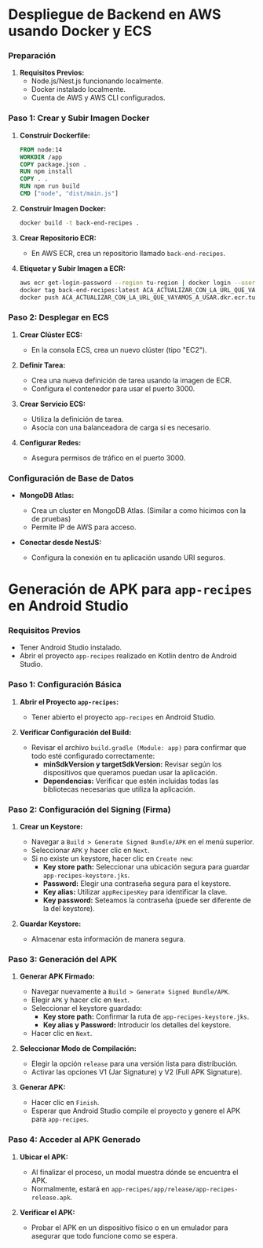 # Despliegue de Backend en AWS usando Docker y ECS

### Preparación

1. **Requisitos Previos:**
   - Node.js/Nest.js funcionando localmente.
   - Docker instalado localmente.
   - Cuenta de AWS y AWS CLI configurados.

### Paso 1: Crear y Subir Imagen Docker

1. **Construir Dockerfile:**
   ```dockerfile
   FROM node:14
   WORKDIR /app
   COPY package.json .
   RUN npm install
   COPY . .
   RUN npm run build
   CMD ["node", "dist/main.js"]
   ```

2. **Construir Imagen Docker:**
   ```bash
   docker build -t back-end-recipes .
   ```

3. **Crear Repositorio ECR:**
   - En AWS ECR, crea un repositorio llamado `back-end-recipes`.

4. **Etiquetar y Subir Imagen a ECR:**
   ```bash
   aws ecr get-login-password --region tu-region | docker login --username AWS --password-stdin ACA_ACTUALIZAR_CON_LA_URL_QUE_VAYAMOS_A_USAR.amazonaws.com
   docker tag back-end-recipes:latest ACA_ACTUALIZAR_CON_LA_URL_QUE_VAYAMOS_A_USAR.amazonaws.com/back-end-recipes:latest
   docker push ACA_ACTUALIZAR_CON_LA_URL_QUE_VAYAMOS_A_USAR.dkr.ecr.tu-region.amazonaws.com/back-end-recipes:latest
   ```

### Paso 2: Desplegar en ECS

1. **Crear Clúster ECS:**
   - En la consola ECS, crea un nuevo clúster (tipo "EC2").

2. **Definir Tarea:**
   - Crea una nueva definición de tarea usando la imagen de ECR.
   - Configura el contenedor para usar el puerto 3000.

3. **Crear Servicio ECS:**
   - Utiliza la definición de tarea.
   - Asocia con una balanceadora de carga si es necesario.

4. **Configurar Redes:**
   - Asegura permisos de tráfico en el puerto 3000.

### Configuración de Base de Datos

- **MongoDB Atlas:**
  - Crea un cluster en MongoDB Atlas. (Similar a como hicimos con la de pruebas)
  - Permite IP de AWS para acceso.

- **Conectar desde NestJS:**
  - Configura la conexión en tu aplicación usando URI seguros.

# Generación de APK para `app-recipes` en Android Studio

### Requisitos Previos

- Tener Android Studio instalado.
- Abrir el proyecto `app-recipes` realizado en Kotlin dentro de Android Studio.

### Paso 1: Configuración Básica

1. **Abrir el Proyecto `app-recipes`:**
   - Tener abierto el proyecto `app-recipes` en Android Studio.

2. **Verificar Configuración del Build:**
   - Revisar el archivo `build.gradle (Module: app)` para confirmar que todo esté configurado correctamente:
     - **minSdkVersion y targetSdkVersion:** Revisar según los dispositivos que queramos puedan usar la aplicación.
     - **Dependencias:** Verificar que estén incluidas todas las bibliotecas necesarias que utiliza la aplicación.

### Paso 2: Configuración del Signing (Firma)

1. **Crear un Keystore:**
   - Navegar a `Build > Generate Signed Bundle/APK` en el menú superior.
   - Seleccionar `APK` y hacer clic en `Next`.
   - Si no existe un keystore, hacer clic en `Create new`:
     - **Key store path:** Seleccionar una ubicación segura para guardar `app-recipes-keystore.jks`.
     - **Password:** Elegir una contraseña segura para el keystore.
     - **Key alias:** Utilizar `appRecipesKey` para identificar la clave.
     - **Key password:** Seteamos la contraseña (puede ser diferente de la del keystore).

2. **Guardar Keystore:**
   - Almacenar esta información de manera segura.

### Paso 3: Generación del APK

1. **Generar APK Firmado:**
   - Navegar nuevamente a `Build > Generate Signed Bundle/APK`.
   - Elegir `APK` y hacer clic en `Next`.
   - Seleccionar el keystore guardado:
     - **Key store path:** Confirmar la ruta de `app-recipes-keystore.jks`.
     - **Key alias y Password:** Introducir los detalles del keystore.
   - Hacer clic en `Next`.

2. **Seleccionar Modo de Compilación:**
   - Elegir la opción `release` para una versión lista para distribución.
   - Activar las opciones V1 (Jar Signature) y V2 (Full APK Signature).

3. **Generar APK:**
   - Hacer clic en `Finish`.
   - Esperar que Android Studio compile el proyecto y genere el APK para `app-recipes`.

### Paso 4: Acceder al APK Generado

1. **Ubicar el APK:**
   - Al finalizar el proceso, un modal muestra dónde se encuentra el APK.
   - Normalmente, estará en `app-recipes/app/release/app-recipes-release.apk`.

2. **Verificar el APK:**
   - Probar el APK en un dispositivo físico o en un emulador para asegurar que todo funcione como se espera.

